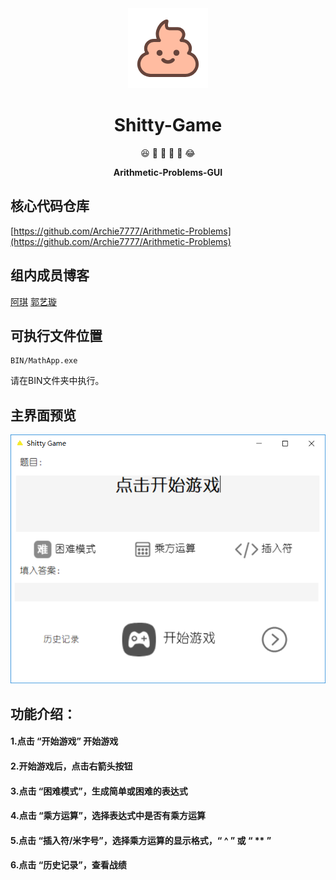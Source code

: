 <div align="center">
<img src="https://github.com/Archie7777/Shitty-Game/blob/master/images/%E5%A4%A7%E4%BE%BF.png">
<h1> Shitty-Game </h1>
<p> 😆 🐷 🎈 🔞 🚩 😂 <p>
<p><strong> Arithmetic-Problems-GUI </strong></p>
</div>

## 核心代码仓库
[https://github.com/Archie7777/Arithmetic-Problems](https://github.com/Archie7777/Arithmetic-Problems)

## 组内成员博客

[阿琪](https://blog.csdn.net/weixin_43407283/article/details/86478548)
[郭艺璇](https://blog.csdn.net/weixin_41709195/article/details/86515191)

## 可执行文件位置
```
BIN/MathApp.exe
```

请在BIN文件夹中执行。

## 主界面预览

<div align="center">
<img src="https://github.com/Archie7777/Shitty-Game/blob/master/images/%E4%B8%BB%E7%95%8C%E9%9D%A2%E9%A2%84%E8%A7%88.png">
</div>

## 功能介绍：

#### 1.点击 “开始游戏” 开始游戏

#### 2.开始游戏后，点击右箭头按钮

#### 3.点击 “困难模式”，生成简单或困难的表达式

#### 4.点击 “乘方运算”，选择表达式中是否有乘方运算

#### 5.点击 “插入符/米字号”，选择乘方运算的显示格式，“ ^ ” 或 “ ** ”

#### 6.点击 “历史记录”，查看战绩
